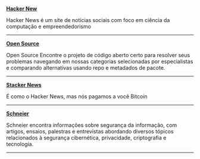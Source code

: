**[Hacker New ](https://news.ycombinator.com/)**

Hacker News é um site de notícias sociais com foco em ciência da computação e empreendedorismo

-----

**[ Open Source ](https://awesomeopensource.com/)** 

Open Source Encontre o projeto de código aberto certo para resolver seus problemas navegando em nossas categorias selecionadas por especialistas e comparando alternativas usando repo e metadados de pacote.

-----

**[Stacker News ](https://stacker.news/)** 

É como o Hacker News, mas nós pagamos a você Bitcoin

-----

**[Schneier ](https://www.schneier.com/)** 

Schneier encontra informações sobre segurança da informação, com artigos, ensaios, palestras e entrevistas abordando diversos tópicos relacionados à segurança cibernética, privacidade, criptografia e tecnologia.

-----
